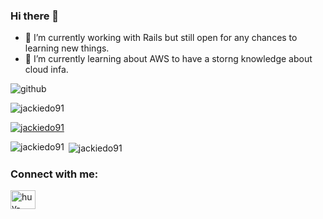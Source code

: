 ### Hi there 👋

- 🔭 I’m currently working with Rails but still
open for any chances to learning new things.
- 🌱 I’m currently learning about AWS to have a storng knowledge about cloud infa.

<img src="https://github.com/jackiedo91/jackiedo91/blob/main/github-snake.svg" alt="github"/>


<p align="left"> <img src="https://komarev.com/ghpvc/?username=jackiedo91&label=Profile%20views&color=0e75b6&style=flat" alt="jackiedo91" /> </p>

<p align="left"> <a href="https://github.com/ryo-ma/github-profile-trophy"><img src="https://github-profile-trophy.vercel.app/?username=jackiedo91" alt="jackiedo91" /></a> </p>

<p><img align="left" src="https://github-readme-stats.vercel.app/api/top-langs?username=jackiedo91&show_icons=true&locale=en&layout=compact" alt="jackiedo91" /></p>

<p>&nbsp;<img align="center" src="https://github-readme-stats.vercel.app/api?username=jackiedo91&show_icons=true&locale=en" alt="jackiedo91" /></p>


<h3 align="left">Connect with me:</h3>
<p align="left">
<a href="https://www.linkedin.com/in/huy-do-772b32143/" target="blank"><img align="center" src="https://raw.githubusercontent.com/rahuldkjain/github-profile-readme-generator/master/src/images/icons/Social/linked-in-alt.svg" alt="huy-do-772b32143" height="30" width="40" /></a>
</p>


